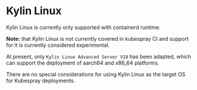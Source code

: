 # Kylin Linux

Kylin Linux is currently only supported with containerd runtime.

**Note:** that Kylin Linux is not currently covered in kubespray CI and
support for it is currently considered experimental.

At present, only `Kylin Linux Advanced Server V10` has been adapted, which can support the deployment of aarch64 and x86_64 platforms.

There are no special considerations for using Kylin Linux as the target OS
for Kubespray deployments.
